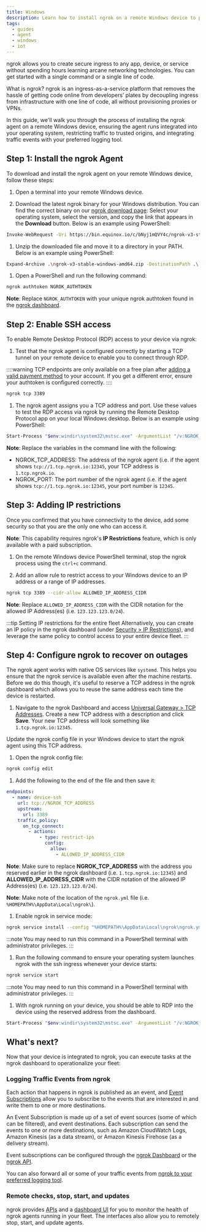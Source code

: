 ```yaml
---
title: Windows
description: Learn how to install ngrok on a remote Windows device to provide secure access and management.
tags:
  - guides
  - agent
  - windows
  - iot
---
```


ngrok allows you to create secure ingress to any app, device, or service without spending hours learning arcane networking technologies. You can get started with a single command or a single line of code.

What is ngrok? ngrok is an ingress-as-a-service platform that removes the hassle of getting code online from developers’ plates by decoupling ingress from infrastructure with one line of code, all without provisioning proxies or VPNs.

In this guide, we'll walk you through the process of installing the ngrok agent on a remote Windows device, ensuring the agent runs integrated into your operating system, restricting traffic to trusted origins, and integrating traffic events with your preferred logging tool.

## Step 1: Install the ngrok Agent

To download and install the ngrok agent on your remote Windows device, follow these steps:

1. Open a terminal into your remote Windows device.

1. Download the latest ngrok binary for your Windows distribution. You can find the correct binary on our [ngrok download page](https://download.ngrok.com): Select your operating system, select the version, and copy the link that appears in the **Download** button. Below is an example using PowerShell:

```bash
Invoke-WebRequest -Uri https://bin.equinox.io/c/bNyj1mQVY4c/ngrok-v3-stable-windows-amd64.zip -OutFile ngrok-v3-stable-windows-amd64.zip
```

1. Unzip the downloaded file and move it to a directory in your PATH. Below is an example using PowerShell:

```bash
Expand-Archive .\ngrok-v3-stable-windows-amd64.zip -DestinationPath .\
```

1. Open a PowerShell and run the following command:

```bash
ngrok authtoken NGROK_AUTHTOKEN
```

**Note**: Replace `NGROK_AUTHTOKEN` with your unique ngrok authtoken found in the [ngrok dashboard](https://dashboard.ngrok.com/get-started/your-authtoken).

## Step 2: Enable SSH access

To enable Remote Desktop Protocol (RDP) access to your device via ngrok:

1. Test that the ngrok agent is configured correctly by starting a TCP tunnel on your remote device to enable you to connect through RDP.

::::warning
TCP endpoints are only available on a free plan after [adding a valid payment method](https://dashboard.ngrok.com/settings#id-verification) to your account. If you get a different error, ensure your authtoken is configured correctly.
::::

```bash
ngrok tcp 3389
```

1. The ngrok agent assigns you a TCP address and port. Use these values to test the RDP access via ngrok by running the Remote Desktop Protocol app on your local Windows desktop. Below is an example using PowerShell:

```bash
Start-Process "$env:windir\system32\mstsc.exe" -ArgumentList "/v:NGROK_TCP_ADDRESS:NGROK_PORT"
```

**Note**: Replace the variables in the command line with the following:

- NGROK_TCP_ADDRESS: The address of the ngrok agent (i.e. if the agent shows `tcp://1.tcp.ngrok.io:12345`, your TCP address is `1.tcp.ngrok.io`.
- NGROK_PORT: The port number of the ngrok agent (i.e. if the agent shows `tcp://1.tcp.ngrok.io:12345`, your port number is `12345`.

## Step 3: Adding IP restrictions

Once you confirmed that you have connectivity to the device, add some security so that you are the only one who can access it.

**Note**: This capability requires ngrok's **IP Restrictions** feature, which is only available with a paid subscription.

1. On the remote Windows device PowerShell terminal, stop the ngrok process using the `ctrl+c` command.

1. Add an allow rule to restrict access to your Windows device to an IP address or a range of IP addresses.

```bash
ngrok tcp 3389 --cidr-allow ALLOWED_IP_ADDRESS_CIDR
```

**Note**: Replace `ALLOWED_IP_ADDRESS_CIDR` with the CIDR notation for the allowed IP Address(es) (i.e. `123.123.123.0/24`).

:::tip Setting IP restrictions for the entire fleet
Alternatively, you can create an IP policy in the ngrok dashboard (under [Security > IP Restrictions](https://dashboard.ngrok.com/security/ip-restrictions)), and leverage the same policy to control access to your entire device fleet.
:::

## Step 4: Configure ngrok to recover on outages

The ngrok agent works with native OS services like `systemd`. This helps you ensure that the ngrok service is available even after the machine restarts. Before we do this though, it's useful to reserve a TCP address in the ngrok dashboard which allows you to reuse the same address each time the device is restarted.

1. Navigate to the ngrok Dashboard and access [Universal Gateway > TCP Addresses](https://dashboard.ngrok.com/cloud-edge/tcp-addresses). Create a new TCP address with a description and click **Save**. Your new TCP address will look something like `1.tcp.ngrok.io:12345`.

Update the ngrok config file in your Windows device to start the ngrok agent using this TCP address.

1. Open the ngrok config file:

```bash
ngrok config edit
```

1. Add the following to the end of the file and then save it:

```yaml
endpoints:
  - name: device-ssh
    url: tcp://NGROK_TCP_ADDRESS
    upstream:
      url: 3389
    traffic_policy:
      on_tcp_connect:
        - actions:
            - type: restrict-ips
              config:
                allow:
                  - ALLOWED_IP_ADDRESS_CIDR
```

**Note**: Make sure to replace **NGROK_TCP_ADDRESS** with the address you reserved earlier in the ngrok dashboard (i.e. `1.tcp.ngrok.io:12345`) and **ALLOWED_IP_ADDRESS_CIDR** with the CIDR notation of the allowed IP Address(es) (i.e. `123.123.123.0/24`).

**Note**: Make note of the location of the `ngrok.yml` file (i.e. `%HOMEPATH%\AppData\Local\ngrok\`).

1. Enable ngrok in service mode:

```bash
ngrok service install --config "%HOMEPATH%\AppData\Local\ngrok\ngrok.yml"
```

:::note
You may need to run this command in a PowerShell terminal with administrator privileges.
:::

1. Run the following command to ensure your operating system launches ngrok with the ssh ingress whenever your device starts:

```bash
ngrok service start
```

:::note
You may need to run this command in a PowerShell terminal with administrator privileges.
:::

1. With ngrok running on your device, you should be able to RDP into the device using the reserved address from the dashboard.

```bash
Start-Process "$env:windir\system32\mstsc.exe" -ArgumentList "/v:NGROK_TCP_ADDRESS:NGROK_PORT"
```

## What's next?

Now that your device is integrated to ngrok, you can ​​execute tasks at the ngrok dashboard to operationalize your fleet:

### Logging Traffic Events from ngrok

Each action that happens in ngrok is published as an event, and [Event Subscriptions](/docs/obs/) allow you to subscribe to the events that are interested in and write them to one or more destinations.

An Event Subscription is made up of a set of event sources (some of which can be filtered), and event destinations. Each subscription can send the events to one or more destinations, such as Amazon CloudWatch Logs, Amazon Kinesis (as a data stream), or Amazon Kinesis Firehose (as a delivery stream).

Event subscriptions can be configured through the [ngrok Dashboard](https://dashboard.ngrok.com/observability/event-subscriptions) or the [ngrok API](/docs/api/resources/event-destinations/).

You can also forward all or some of your traffic events from [ngrok to your preferred logging tool](/docs/obs/).

### Remote checks, stop, start, and updates

ngrok provides [APIs](/docs/api/resources/tunnel-sessions/#restart-tunnel-agent) and a [dashboard UI](https://dashboard.ngrok.com/tunnels/agents) for you to monitor the health of ngrok agents running in your fleet. The interfaces also allow you to remotely stop, start, and update agents.
